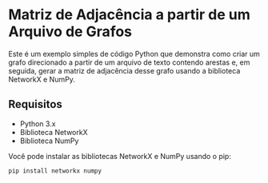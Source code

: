 # Matriz de Adjacência a partir de um Arquivo de Grafos

Este é um exemplo simples de código Python que demonstra como criar um grafo direcionado a partir de um arquivo de texto contendo arestas e, em seguida, gerar a matriz de adjacência desse grafo usando a biblioteca NetworkX e NumPy.

## Requisitos

- Python 3.x
- Biblioteca NetworkX
- Biblioteca NumPy

Você pode instalar as bibliotecas NetworkX e NumPy usando o pip:

```bash
pip install networkx numpy

